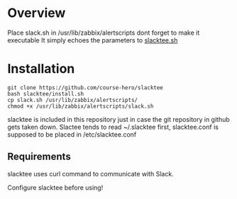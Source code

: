 Overview
========

Place slack.sh in /usr/lib/zabbix/alertscripts
dont forget to make it executable
It simply echoes the parameters to [slacktee.sh](https://github.com/course-hero/slacktee)

Installation
============
```
git clone https://github.com/course-hero/slacktee
bash slacktee/install.sh
cp slack.sh /usr/lib/zabbix/alertscripts/
chmod +x /usr/lib/zabbix/alertscripts/slack.sh
```

slacktee is included in this repository just in case the git repository in github gets taken down.
Slactee tends to read ~/.slacktee first, slacktee.conf is supposed to be placed in /etc/slacktee.conf

Requirements
------------
slacktee uses curl command to communicate with Slack.

Configure slacktee before using!
